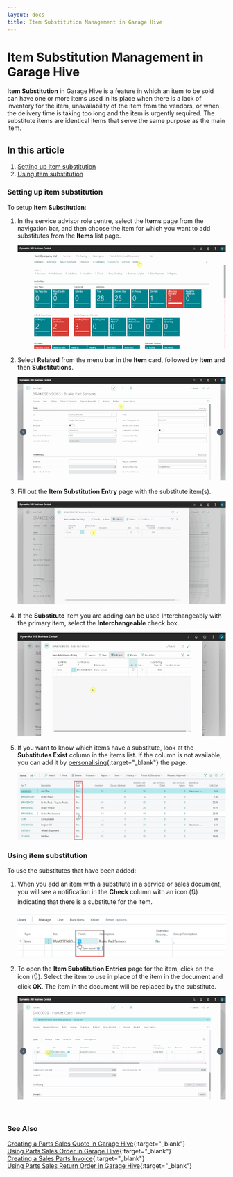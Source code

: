 ```yaml
---
layout: docs
title: Item Substitution Management in Garage Hive
---
```


# Item Substitution Management in Garage Hive
**Item Substitution** in Garage Hive is a feature in which an item to be sold can have one or more items used in its place when there is a lack of inventory for the item, unavailability of the item from the vendors, or when the delivery time is taking too long and the item is urgently required. The substitute items are identical items that serve the same purpose as the main item.

## In this article
1. [Setting up item substitution](#setting-up-item-substitution)
2. [Using item substitution](#using-item-substitution)


### Setting up item substitution
To setup **Item Substitution**:
1. In the service advisor role centre, select the **Items** page from the navigation bar, and then choose the item for which you want to add substitutes from the **Items** list page.

   ![](media/garagehive-item-substitution1.gif)

2. Select **Related** from the menu bar in the **Item** card, followed by **Item** and then **Substitutions**.

   ![](media/garagehive-item-substitution2.gif)

3. Fill out the **Item Substitution Entry** page with the substitute item(s).

   ![](media/garagehive-item-substitution3.gif)

4. If the **Substitute** item you are adding can be used Interchangeably with the primary item, select the **Interchangeable** check box.

   ![](media/garagehive-item-substitution3a.gif)

5. If you want to know which items have a substitute, look at the **Substitutes Exist** column in the items list. If the column is not available, you can add it by [personalising](garagehive-personalising-garagehive.html#adding-fields-to-pages){:target="_blank"} the page.

   ![](media/garagehive-item-substitution4.png)


### Using item substitution
To use the substitutes that have been added:
1. When you add an item with a substitute in a service or sales document, you will see a notification in the **Check** column with an icon (🔃) indicating that there is a substitute for the item.

   ![](media/garagehive-item-substitution5.png)

2. To open the **Item Substitution Entries** page for the item, click on the icon (🔃). Select the item to use in place of the item in the document and click **OK**. The item in the document will be replaced by the substitute.

   ![](media/garagehive-item-substitution6.gif)


<br>

### **See Also**

[Creating a Parts Sales Quote in Garage Hive](garagehive-creating-sales-quote.html){:target="_blank"} \
[Using Parts Sales Order in Garage Hive](garagehive-using-parts-sales-order.html){:target="_blank"} \
[Creating a Sales Parts Invoice](garagehive-creating-sales-invoice.html){:target="_blank"} \
[Using Parts Sales Return Order in Garage Hive](garagehive-using-sales-return-order.html){:target="_blank"}


